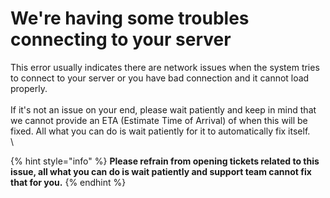 # We're having some troubles connecting to your server

This error usually indicates there are network issues when the system tries to connect to your server or you have bad connection and it cannot load properly. \
\
If it's not an issue on your end, please wait patiently and keep in mind that we cannot provide an ETA (Estimate Time of Arrival) of when this will be fixed. All what you can do is wait patiently for it to automatically fix itself.\
\


{% hint style="info" %}
**Please refrain from opening tickets related to this issue, all what you can do is wait patiently and support team cannot fix that for you.**
{% endhint %}


